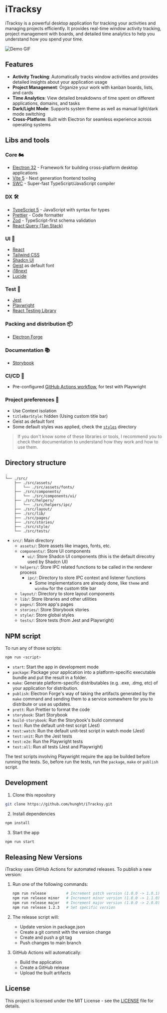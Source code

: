 # iTracksy

iTracksy is a powerful desktop application for tracking your activities and managing projects efficiently. It provides real-time window activity tracking, project management with boards, and detailed time analytics to help you understand how you spend your time.

![Demo GIF](https://github.com/hunght/iTracksy/blob/main/images/demo.gif)

## Features

- **Activity Tracking**: Automatically tracks window activities and provides detailed insights about your application usage
- **Project Management**: Organize your work with kanban boards, lists, and cards
- **Time Analytics**: View detailed breakdowns of time spent on different applications, domains, and tasks
- **Dark/Light Mode**: Supports system theme as well as manual light/dark mode switching
- **Cross-Platform**: Built with Electron for seamless experience across operating systems

## Libs and tools

### Core 🏍️

- [Electron 32](https://www.electronjs.org) - Framework for building cross-platform desktop applications
- [Vite 5](https://vitejs.dev) - Next generation frontend tooling
- [SWC](https://swc.rs) - Super-fast TypeScript/JavaScript compiler

### DX 🛠️

- [TypeScript 5](https://www.typescriptlang.org) - JavaScript with syntax for types
- [Prettier](https://prettier.io) - Code formatter
- [Zod](https://zod.dev) - TypeScript-first schema validation
- [React Query (Tan Stack)](https://react-query.tanstack.com)

### UI 🎨

- [React](https://reactjs.org)
- [Tailwind CSS](https://tailwindcss.com)
- [Shadcn UI](https://ui.shadcn.com)
- [Geist](https://vercel.com/font) as default font
- [i18next](https://www.i18next.com)
- [Lucide](https://lucide.dev)

### Test 🧪

- [Jest](https://jestjs.io)
- [Playwright](https://playwright.dev)
- [React Testing Library](https://testing-library.com/docs/react-testing-library/intro)

### Packing and distribution 📦

- [Electron Forge](https://www.electronforge.io)

### Documentation 📚

- [Storybook](https://storybook.js.org)

### CI/CD 🚀

- Pre-configured [GitHub Actions workflow](https://github.com/hunght/iTracksy/blob/main/.github/workflows/playwright.yml), for test with Playwright

### Project preferences 🎯

- Use Context isolation
- `titleBarStyle`: hidden (Using custom title bar)
- Geist as default font
- Some default styles was applied, check the [`styles`](https://github.com/hunght/iTracksy/tree/main/src/styles) directory

> If you don't know some of these libraries or tools, I recommend you to check their documentation to understand how they work and how to use them.

## Directory structure

```plaintext
.
└── ./src/
    ├── ./src/assets/
    │   └── ./src/assets/fonts/
    ├── ./src/components/
    │   └── ./src/components/ui/
    ├── ./src/helpers/
    │   └── ./src/helpers/ipc/
    ├── ./src/layout/
    ├── ./src/lib/
    ├── ./src/pages/
    ├── ./src/stories/
    ├── ./src/style/
    └── ./src/tests/
```

- `src/`: Main directory
  - `assets/`: Store assets like images, fonts, etc.
  - `components/`: Store UI components
    - `ui/`: Store Shadcn UI components (this is the default direcotry used by Shadcn UI)
  - `helpers/`: Store IPC related functions to be called in the renderer process
    - `ipc/`: Directory to store IPC context and listener functions
      - Some implementations are already done, like `theme` and `window` for the custom title bar
  - `layout/`: Directory to store layout components
  - `lib/`: Store libraries and other utilities
  - `pages/`: Store app's pages
  - `stories/`: Store Storybook stories
  - `style/`: Store global styles
  - `tests/`: Store tests (from Jest and Playwright)

## NPM script

To run any of those scripts:

```bash
npm run <script>
```

- `start`: Start the app in development mode
- `package`: Package your application into a platform-specific executable bundle and put the result in a folder.
- `make`: Generate platform-specific distributables (e.g. .exe, .dmg, etc) of your application for distribution.
- `publish`: Electron Forge's way of taking the artifacts generated by the `make` command and sending them to a service somewhere for you to distribute or use as updates.
- `prett`: Run Prettier to format the code
- `storybook`: Start Storybook
- `build-storybook`: Run the Storybook's build command
- `test`: Run the default unit-test script (Jest)
- `test:watch`: Run the default unit-test script in watch mode (Jest)
- `test:unit`: Run the Jest tests
- `test:e2e`: Run the Playwright tests
- `test:all`: Run all tests (Jest and Playwright)

The test scripts involving Playwright require the app be builded before running the tests. So, before run the tests, run the `package`, `make` or `publish` script.

## Development

1. Clone this repository

```bash
git clone https://github.com/hunght/iTracksy.git
```


2. Install dependencies

```bash
npm install
```

3. Start the app

```bash
npm run start
```

## Releasing New Versions

iTracksy uses GitHub Actions for automated releases. To publish a new version:

1. Run one of the following commands:
   ```bash
   npm run release         # Increment patch version (1.0.0 -> 1.0.1)
   npm run release minor   # Increment minor version (1.0.0 -> 1.1.0)
   npm run release major   # Increment major version (1.0.0 -> 2.0.0)
   npm run release 1.2.3   # Set specific version
   ```

2. The release script will:
   - Update version in package.json
   - Create a git commit with the version change
   - Create and push a git tag
   - Push changes to main branch

3. GitHub Actions will automatically:
   - Build the application
   - Create a GitHub release
   - Upload the built artifacts

## License

This project is licensed under the MIT License - see the [LICENSE](https://github.com/hunght/iTracksy/blob/main/LICENSE) file for details.
